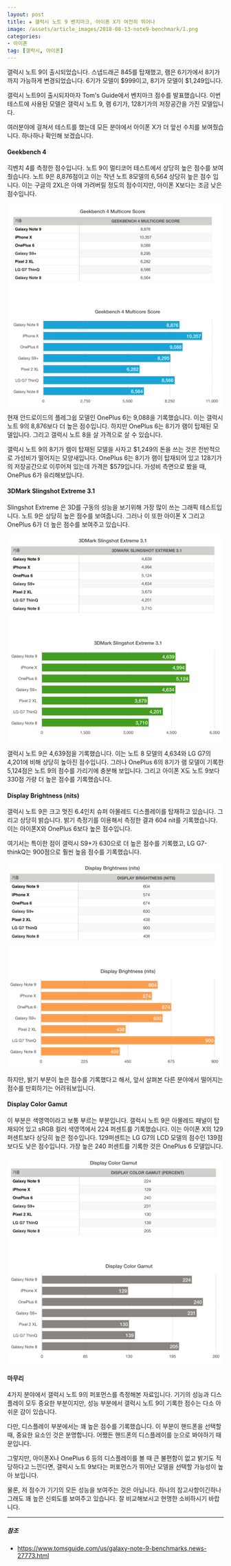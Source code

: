 ```yaml
---  
layout: post  
title: ✚ 갤럭시 노트 9 벤치마크, 아이폰 X가 여전히 뛰어나
image: /assets/article_images/2018-08-13-note9-benchmark/1.png
categories:
- 아이폰
tag: [갤럭시, 아이폰]
---  
```

<p class="drop-korean">
갤럭시 노트 9이 출시되었습니다. 스냅드래곤 845를 탑재했고, 램은 6기가에서 8기가까지 가능하게 변경되었습니다. 6기가 모델이 $999이고, 8기가 모델이 $1,249입니다.
</p>

갤럭시 노트9이 출시되자마자 Tom's Guide에서 벤치마크 점수를 발표했습니다. 이번 테스트에 사용된 모델은 갤럭시 노트 9, 램 6기가, 128기가의 저장공간을 가진 모델입니다. 

여러분야에 걸쳐서 테스트를 했는데 모든 분야에서 아이폰 X가 더 앞선 수치를 보여줬습니다. 하나하나 확인해 보겠습니다.

#### Geekbench 4
긱벤치 4를 측정한 점수입니다. 노트 9이 멀티코어 테스트에서 상당히 높은 점수를 보여줬습니다. 노트 9은 8,876점이고 이는 작년 노트 8모델의 6,564 상당히 높은 점수 입니다. 이는 구글의 2XL은 아얘 가려버릴 정도의 점수이지만, 아이폰 X보다는 조금 낮은 점수입니다.

<div class="markdown-image">
<img src="/assets/article_images/2018-08-13-note9-benchmark/1.png" alt="" align="middle"/> </div>

현재 안드로이드의 플레그쉽 모델인 OnePlus 6는 9,088을 기록했습니다. 이는 갤럭시 노트 9의 8,876보다 더 높은 점수입니다. 하지만 OnePlus 6는 8기가 램이 탑재된 모델입니다. 그리고 갤럭시 노트 8을 살 가격으로 살 수 있습니다.

갤럭시 노트 9의 8기가 램이 탑재된 모델을 사자고 $1,249의 돈을 쓰는 것은 전반적으로 가성비가 떨어지는 모양새입니다. OnePlus 6는 8기가 램이 탑재되어 있고 128기가의 저장공간으로 이루어져 있는데 가격은 $579입니다. 가성비 측면으로 봤을 때, OnePlus 6가 유리해보입니다.

#### 3DMark Slingshot Extreme 3.1
Slingshot Extreme 은 3D를 구동의 성능을 보기위해 가장 많이 쓰는 그래픽 테스트입니다. 노트 9은 상당히 높은 점수를 보여줍니다. 그러나 이 또한 아이폰 X 그리고 OnePlus 6가 더 높은 점수를 보여주고 있습니다.

<div class="markdown-image">
<img src="/assets/article_images/2018-08-13-note9-benchmark/2.png" alt="" align="middle"/> </div>

갤럭시 노트 9은 4,639점을 기록했습니다. 이는 노트 8 모델의 4,634와 LG G7의 4,201에 비해 상당히 높아진 점수입니다. 그러나 OnePlus 6의 8기가 램 모델이 기록한 5,124점은 노트 9의 점수를 가리기에 충분해 보입니다. 그리고 아이폰 X도 노트 9보다 330점 가량 더 높은 점수를 기록했습니다.

#### Display Brightness (nits)
갤럭시 노트 9은 크고 멋진 6.4인치 슈퍼 아몰레드 디스플레이를 탑재하고 있습니다. 그리고 상당히 밝습니다. 밝기 측정기를 이용해서 측정한 결과 604 nit를 기록했습니다. 이는 아이폰X와 OnePlus 6보다 높은 점수입니다. 

여기서는 특이한 점이 갤럭시 S9+가 630으로 더 높은 점수를 기록했고, LG G7-thinkQ는 900점으로 훨씬 높음 점수를 기록했습니다.

<div class="markdown-image">
<img src="/assets/article_images/2018-08-13-note9-benchmark/3.png" alt="" align="middle"/> </div>

하지만, 밝기 부분이 높은 점수를 기록했다고 해서, 앞서 살펴본 다른 분야에서 떨어지는 점수를 만회하기는 어려워보입니다.

#### Display Color Gamut
이 부분은 색영역이라고 보통 부르는 부분입니다. 갤럭시 노트 9은 아몰레드 패널이 탑재되어 있고 sRGB 컬러 색영역에서 224 퍼센트를 기록했습니다. 이는 아이폰 X의 129 퍼센트보다 상당히 높은 점수입니다. 129퍼센트는 LG G7의 LCD 모델의 점수인 139점보다도 낮은 점수입니다. 가장 높은 240 퍼센트를 기록한 것은 OnePlus 6 모델입니다.

<div class="markdown-image">
<img src="/assets/article_images/2018-08-13-note9-benchmark/4.png" alt="" align="middle"/> </div>

#### 마무리
4가지 분야에서 갤럭시 노트 9의 퍼포먼스를 측정해본 자료입니다. 기기의 성능과 디스플레이 모두 중요한 부분이지만, 성능 부분에서 갤럭시 노트 9이 기록한 점수는 다소 아쉬운 감이 있습니다. 

다만, 디스플레이 부분에서는 꽤 높은 점수를 기록했습니다. 이 부분이 핸드폰을 선택할 때, 중요한 요소인 것은 분명합니다. 어쨌든 핸드폰의 디스플레이를 눈으로 봐야하기 때문입니다.

그렇지만, 아이폰X나 OnePlus 6 등의 디스플레이를 볼 때 큰 불편함이 없고 밝기도 적당하다고 느낀다면, 갤럭시 노트 9보다는 퍼포먼스가 뛰어난 모델을 선택할 가능성이 높아 보입니다. 

물론, 저 점수가 기기의 모든 성능을 보여주는 것은 아닙니다. 하나의 참고사항이긴하나 그래도 꽤 높은 신뢰도를 보여주고 있습니다. 잘 비교해보시고 현명한 소비하시기 바랍니다.

---
##### 참조
* https://www.tomsguide.com/us/galaxy-note-9-benchmarks,news-27773.html
